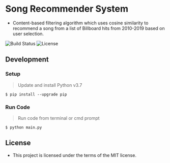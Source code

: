 # Song Recommender System 

- Content-based filtering algorithm which uses cosine similarity to recommend a song from a list of Billboard hits from 2010-2019 based on user selection.

![Build Status](http://img.shields.io/travis/badges/badgerbadgerbadger.svg?style=flat-square) ![License](http://img.shields.io/:license-mit-blue.svg?style=flat-square)

## Development

### Setup

> Update and install Python v3.7

```shell
$ pip install --upgrade pip
```

### Run Code

> Run code from terminal or cmd prompt

```shell
$ python main.py
```


## License

- This project is licensed under the terms of the MIT license.